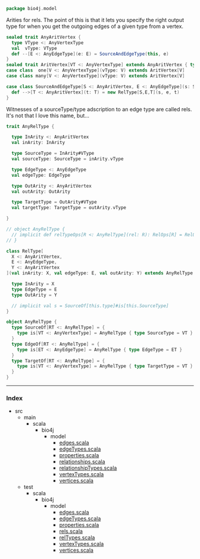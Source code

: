 
```scala
package bio4j.model
```


Arities for rels. The point of this is that it lets you specify the right output type for when you get the outgoing edges of a given type from a vertex.


```scala
sealed trait AnyAritVertex { 
  type VType <: AnyVertexType
  val  vType: VType
  def --[E <: AnyEdgeType](e: E) = SourceAndEdgeType(this, e)
}
sealed trait AritVertex[VT <: AnyVertexType] extends AnyAritVertex { type VType = VT }
case class  one[V <: AnyVertexType](vType: V) extends AritVertex[V]
case class many[V <: AnyVertexType](vType: V) extends AritVertex[V]

case class SourceAndEdgeType[S <: AnyAritVertex, E <: AnyEdgeType](s: S, e: E) {
  def -->[T <: AnyAritVertex](t: T) = new RelType[S,E,T](s, e, t)
}
```


Witnesses of a sourceType/type adscription to an edge type are called rels. It's not that I love this name, but...


```scala
trait AnyRelType {

  type InArity <: AnyAritVertex
  val inArity: InArity

  type SourceType = InArity#VType
  val sourceType: SourceType = inArity.vType

  type EdgeType <: AnyEdgeType
  val edgeType: EdgeType

  type OutArity <: AnyAritVertex
  val outArity: OutArity

  type TargetType = OutArity#VType
  val targetType: TargetType = outArity.vType

}

// object AnyRelType {
  // implicit def relTypeOps[R <: AnyRelType](rel: R): RelOps[R] = RelOps(rel)
// }

class RelType[
  X <: AnyAritVertex, 
  E <: AnyEdgeType, 
  Y <: AnyAritVertex
](val inArity: X, val edgeType: E, val outArity: Y) extends AnyRelType {

  type InArity = X
  type EdgeType = E
  type OutArity = Y

  // implicit val s = SourceOf[this.type]#is[this.SourceType]
}

object AnyRelType {
  type SourceOf[RT <: AnyRelType] = { 
    type is[VT <: AnyVertexType] = AnyRelType { type SourceType = VT }
  }
  type EdgeOf[RT <: AnyRelType] = { 
    type is[ET <: AnyEdgeType] = AnyRelType { type EdgeType = ET }
  }
  type TargetOf[RT <: AnyRelType] = { 
    type is[VT <: AnyVertexType] = AnyRelType { type TargetType = VT }
  }
}

```


------

### Index

+ src
  + main
    + scala
      + bio4j
        + model
          + [edges.scala][main/scala/bio4j/model/edges.scala]
          + [edgeTypes.scala][main/scala/bio4j/model/edgeTypes.scala]
          + [properties.scala][main/scala/bio4j/model/properties.scala]
          + [relationships.scala][main/scala/bio4j/model/relationships.scala]
          + [relationshipTypes.scala][main/scala/bio4j/model/relationshipTypes.scala]
          + [vertexTypes.scala][main/scala/bio4j/model/vertexTypes.scala]
          + [vertices.scala][main/scala/bio4j/model/vertices.scala]
  + test
    + scala
      + bio4j
        + model
          + [edges.scala][test/scala/bio4j/model/edges.scala]
          + [edgeTypes.scala][test/scala/bio4j/model/edgeTypes.scala]
          + [properties.scala][test/scala/bio4j/model/properties.scala]
          + [rels.scala][test/scala/bio4j/model/rels.scala]
          + [relTypes.scala][test/scala/bio4j/model/relTypes.scala]
          + [vertexTypes.scala][test/scala/bio4j/model/vertexTypes.scala]
          + [vertices.scala][test/scala/bio4j/model/vertices.scala]

[main/scala/bio4j/model/edges.scala]: edges.scala.md
[main/scala/bio4j/model/edgeTypes.scala]: edgeTypes.scala.md
[main/scala/bio4j/model/properties.scala]: properties.scala.md
[main/scala/bio4j/model/relationships.scala]: relationships.scala.md
[main/scala/bio4j/model/relationshipTypes.scala]: relationshipTypes.scala.md
[main/scala/bio4j/model/vertexTypes.scala]: vertexTypes.scala.md
[main/scala/bio4j/model/vertices.scala]: vertices.scala.md
[test/scala/bio4j/model/edges.scala]: ../../../../test/scala/bio4j/model/edges.scala.md
[test/scala/bio4j/model/edgeTypes.scala]: ../../../../test/scala/bio4j/model/edgeTypes.scala.md
[test/scala/bio4j/model/properties.scala]: ../../../../test/scala/bio4j/model/properties.scala.md
[test/scala/bio4j/model/rels.scala]: ../../../../test/scala/bio4j/model/rels.scala.md
[test/scala/bio4j/model/relTypes.scala]: ../../../../test/scala/bio4j/model/relTypes.scala.md
[test/scala/bio4j/model/vertexTypes.scala]: ../../../../test/scala/bio4j/model/vertexTypes.scala.md
[test/scala/bio4j/model/vertices.scala]: ../../../../test/scala/bio4j/model/vertices.scala.md
